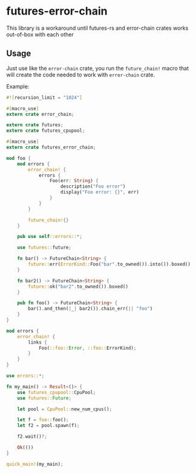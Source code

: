 # futures-error-chain
This library is a workaround until futures-rs and error-chain crates works out-of-box with each other

## Usage

Just use like the `error-chain` crate, you run the `future_chain!` macro that will create the code needed to work with `error-chain` crate.

Example:
```rust
#![recursion_limit = "1024"]

#[macro_use]
extern crate error_chain;

extern crate futures;
extern crate futures_cpupool;

#[macro_use]
extern crate futures_error_chain;

mod foo {
    mod errors {
        error_chain! {
            errors {
                Foo(err: String) {
                    description("Foo error")
                    display("Foo error: {}", err)
                }
            }
        }

        future_chain!{}
    }

    pub use self::errors::*;

    use futures::future;

    fn bar() -> FutureChain<String> {
        future::err(ErrorKind::Foo("bar".to_owned()).into()).boxed()
    }

    fn bar2() -> FutureChain<String> {
        future::ok("bar2".to_owned()).boxed()
    }

    pub fn foo() -> FutureChain<String> {
        bar().and_then(|_| bar2()).chain_err(|| "foo")
    }
}

mod errors {
    error_chain! {
        links {
            Foo(::foo::Error, ::foo::ErrorKind);
        }
    }
}

use errors::*;

fn my_main() -> Result<()> {
    use futures_cpupool::CpuPool;
    use futures::Future;

    let pool = CpuPool::new_num_cpus();

    let f = foo::foo();
    let f2 = pool.spawn(f);

    f2.wait()?;

    Ok(())
}

quick_main!(my_main);
```
